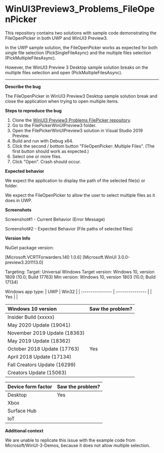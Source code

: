 # WinUI3Preview3_Problems_FileOpenPicker

This repository contains two solutions with sample code demonstrating the FileOpenPicker in both UWP and WinUI3 Preview3.

In the UWP sample solution, the FileOpenPicker works as expected for both single file selection (PickSingleFileAsync) and the multiple files selection (PickMultipleFilesAsync).

However, the WinUI3 Preview 3 Desktop sample solution breaks on the multiple files selection and open (PickMultipleFilesAsync).

----

**Describe the bug**

The FileOpenPicker in WinUI3 Preview3 Desktop sample solution break and close the application when trying to open multiple items.

**Steps to reproduce the bug**

1. Clone the [WinUI3 Preview3 Problems FilePicker repository](https://github.com/eleanorleffler/WinUI3Preview3_Problems_FileOpenPicker). 
2. Go to the FilePickerWinUIPreview3 folder.
3. Open the FilePickerWinUIPreview3 solution in Visual Studio 2019 Preview.
4. Build and run with Debug x64.
5. Click the second / bottom button "FileOpenPicker: Multiple Files". (The first button should work as expected.)
6. Select one or more files.
7. Click "Open". Crash should occur.

**Expected behavior**

We expect the application to display the path of the selected file(s) or folder.

We expect the FileOpenPicker to allow the user to select multiple files as it does in UWP.

**Screenshots**

Screenshot#1 - Current Behavior (Error Message)

Screenshot#2 - Expected Behavior (File paths of selected files)

**Version Info**

NuGet package version: 

[Microsoft.VCRTForwarders.140 1.0.6]
[Microsoft.WinUI 3.0.0-preview3.201113.0]

Targeting:
Target: Universal Windows
Target version: Windows 10, version 1809 (10.0; Build 17763)
Min version: Windows 10, version 1803 (10.0; Build 17134)

Windows app type:
| UWP              | Win32            |
| :--------------- | :--------------- |
| 		Yes 	   |  				  |

| Windows 10 version                  | Saw the problem? |
| :--------------------------------- | :-------------------- |
| Insider Build (xxxxx)              | 						 |
| May 2020 Update (19041)            | 						 |
| November 2019 Update (18363)       | 						 |
| May 2019 Update (18362)            | 						 |
| October 2018 Update (17763)        | 			Yes			 |
| April 2018 Update (17134)          | 						 |
| Fall Creators Update (16299)       | 						 |
| Creators Update (15063)            | 						 |

| Device form factor | Saw the problem? |
| :----------------- | :--------------- |
| Desktop            | 		Yes			|
| Xbox               | 					|
| Surface Hub        | 					|
| IoT                | 					|

**Additional context**

We are unable to replicate this issue with the example code from Microsoft/WinUI-3-Demos, because it does not allow multiple selection.
